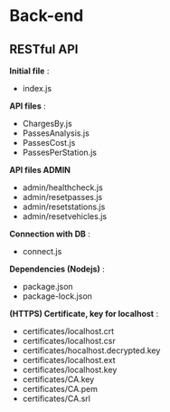 # Back-end

## RESTful API
**Initial file** :
- index.js

**API files** :
- ChargesBy.js
- PassesAnalysis.js
- PassesCost.js
- PassesPerStation.js

**API files ADMIN**
- admin/healthcheck.js
- admin/resetpasses.js
- admin/resetstations.js
- admin/resetvehicles.js

**Connection with DB** :
- connect.js

**Dependencies (Nodejs)** :
- package.json
- package-lock.json

**(HTTPS) Certificate, key for localhost** :
- certificates/localhost.crt
- certificates/localhost.csr
- certificates/hocalhost.decrypted.key
- certificates/localhost.ext
- certificates/localhost.key
- certificates/CA.key
- certificates/CA.pem
- certificates/CA.srl